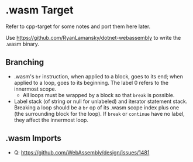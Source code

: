 # .wasm Target

Refer to cpp-target for some notes and port them here later.

Use https://github.com/RyanLamansky/dotnet-webassembly to write the .wasm binary.

## Branching

- .wasm's `br` instruction, when applied to a block, goes to its end; when applied to a loop, goes to its beginning. The label 0 refers to the innermost scope.
  - All loops must be wrapped by a block so that `break` is possible.
- Label stack (of string or null for unlabeled) and iterator statement stack. Breaking a loop should be a `br` op of its .wasm scope index plus one (the surrounding block for the loop). If `break` or `continue` have no label, they affect the innermost loop.

## .wasm Imports

- Q: https://github.com/WebAssembly/design/issues/1481